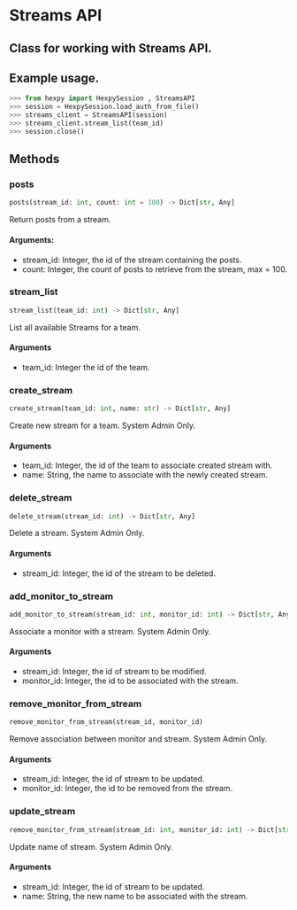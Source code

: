 Streams API
===========

## Class for working with Streams API.

## Example usage.

```python
>>> from hexpy import HexpySession , StreamsAPI
>>> session = HexpySession.load_auth_from_file()
>>> streams_client = StreamsAPI(session)
>>> streams_client.stream_list(team_id)
>>> session.close()
```

## Methods

### posts
```python
posts(stream_id: int, count: int = 100) -> Dict[str, Any]
```
Return posts from a stream.

#### Arguments:
* stream_id: Integer, the id of the stream containing the posts.
* count: Integer, the count of posts to retrieve from the stream, max = 100.

### stream_list
```python
stream_list(team_id: int) -> Dict[str, Any]
```
List all available Streams for a team.

#### Arguments
* team_id: Integer the id of the team.

### create_stream
```python
create_stream(team_id: int, name: str) -> Dict[str, Any]
```
Create new stream for a team. System Admin Only.

#### Arguments
* team_id: Integer, the id of the team to associate created stream with.
* name: String, the name to associate with the newly created stream.

### delete_stream
```python
delete_stream(stream_id: int) -> Dict[str, Any]
```
Delete a stream. System Admin Only.

#### Arguments
* stream_id: Integer, the id of the stream to be deleted.

### add_monitor_to_stream
```python
add_monitor_to_stream(stream_id: int, monitor_id: int) -> Dict[str, Any]
```
Associate a monitor with a stream. System Admin Only.

#### Arguments
* stream_id: Integer, the id of stream to be modified.
* monitor_id: Integer, the id to be associated with the stream.

### remove_monitor_from_stream
```python
remove_monitor_from_stream(stream_id, monitor_id)
```
Remove association between monitor and stream.  System Admin Only.

#### Arguments
* stream_id: Integer, the id of stream to be updated.
* monitor_id: Integer, the id to be removed from the stream.

### update_stream
```python
remove_monitor_from_stream(stream_id: int, monitor_id: int) -> Dict[str, Any]
```
Update name of stream. System Admin Only.

#### Arguments
* stream_id: Integer, the id of stream to be updated.
* name: String, the new name to be associated with the stream.